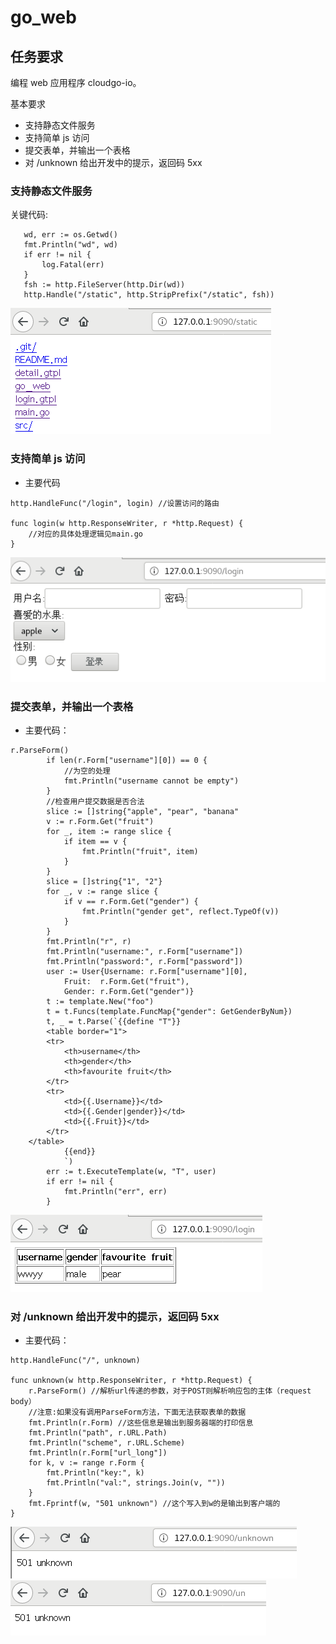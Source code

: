 # go_web
## 任务要求

编程 web 应用程序 cloudgo-io。

基本要求

 -   支持静态文件服务
 -   支持简单 js 访问
 -   提交表单，并输出一个表格
 -   对 /unknown 给出开发中的提示，返回码 5xx

 ###  支持静态文件服务
 关键代码:
 ```
    wd, err := os.Getwd()
	fmt.Println("wd", wd)
	if err != nil {
		log.Fatal(err)
	}
    fsh := http.FileServer(http.Dir(wd))
	http.Handle("/static", http.StripPrefix("/static", fsh))
```
![](src/1.png)

### 支持简单 js 访问
- 主要代码
```
http.HandleFunc("/login", login) //设置访问的路由

func login(w http.ResponseWriter, r *http.Request) {
    //对应的具体处理逻辑见main.go
}

```
![](src/2.png)

###  提交表单，并输出一个表格
- 主要代码：
```
r.ParseForm()
		if len(r.Form["username"][0]) == 0 {
			//为空的处理
			fmt.Println("username cannot be empty")
		}
        //检查用户提交数据是否合法
		slice := []string{"apple", "pear", "banana"
		v := r.Form.Get("fruit")
		for _, item := range slice {
			if item == v {
				fmt.Println("fruit", item)
			}
		}
		slice = []string{"1", "2"}
		for _, v := range slice {
			if v == r.Form.Get("gender") {
				fmt.Println("gender get", reflect.TypeOf(v))
			}
		}
		fmt.Println("r", r)
		fmt.Println("username:", r.Form["username"])
		fmt.Println("password:", r.Form["password"])
		user := User{Username: r.Form["username"][0],
			Fruit:  r.Form.Get("fruit"),
			Gender: r.Form.Get("gender")}
		t := template.New("foo")
		t = t.Funcs(template.FuncMap{"gender": GetGenderByNum})
		t, _ = t.Parse(`{{define "T"}}
		<table border="1">
		<tr>
			<th>username</th>
			<th>gender</th>
			<th>favourite fruit</th>
		</tr>
		<tr>
			<td>{{.Username}}</td>
			<td>{{.Gender|gender}}</td>
			<td>{{.Fruit}}</td>
		</tr>
	</table> 
			{{end}}
			`)
		err := t.ExecuteTemplate(w, "T", user)
		if err != nil {
			fmt.Println("err", err)
		}
```
![](src/3.png)

### 对 /unknown 给出开发中的提示，返回码 5xx
- 主要代码：
```
http.HandleFunc("/", unknown) 

func unknown(w http.ResponseWriter, r *http.Request) {
	r.ParseForm() //解析url传递的参数，对于POST则解析响应包的主体（request body）
	//注意:如果没有调用ParseForm方法，下面无法获取表单的数据
	fmt.Println(r.Form) //这些信息是输出到服务器端的打印信息
	fmt.Println("path", r.URL.Path)
	fmt.Println("scheme", r.URL.Scheme)
	fmt.Println(r.Form["url_long"])
	for k, v := range r.Form {
		fmt.Println("key:", k)
		fmt.Println("val:", strings.Join(v, ""))
	}
	fmt.Fprintf(w, "501 unknown") //这个写入到w的是输出到客户端的
}
```
![](src/4.png)
![](src/5.png)